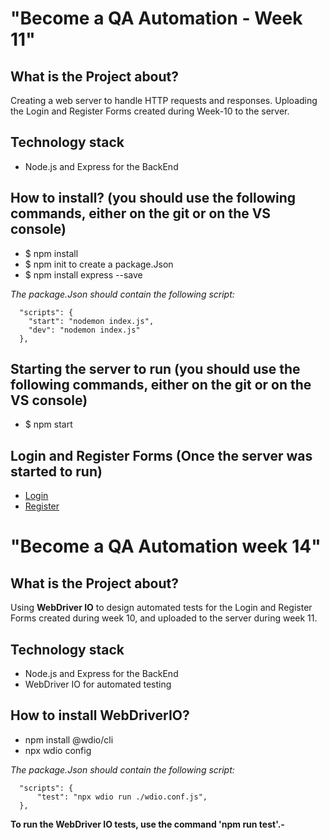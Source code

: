 # "Become a QA Automation - Week 11"

## What is the Project about?
Creating a web server to handle HTTP requests and responses.
Uploading the Login and Register Forms created during Week-10 to the server.

## Technology stack
* Node.js and Express for the BackEnd

## How to install?  (you should use the following commands, either on the git or on the VS console)
* $ npm install
* $ npm init to create a package.Json 
* $ npm install express --save

 *The package.Json should contain the following script:*
 
      "scripts": {
        "start": "nodemon index.js",
        "dev": "nodemon index.js"
      },
  

## Starting the server to run (you should use the following commands, either on the git or on the VS console)
* $ npm start

## Login and Register Forms  (Once the server was started to run)
*   [Login](http://localhost:4000/login)
*   [Register](http://localhost:4000/register)

# "Become a QA Automation week 14"

## What is the Project about?

Using **WebDriver IO** to design automated tests for the Login and Register Forms created during week 10, and uploaded to the server during week 11. 

## Technology stack
* Node.js and Express for the BackEnd
* WebDriver IO for automated testing

## How to install WebDriverIO?
* npm install @wdio/cli
* npx wdio config

*The package.Json should contain the following script:*

      "scripts": {
          "test": "npx wdio run ./wdio.conf.js",
      },

**To run the WebDriver IO tests, use the command 'npm run test'.-**
